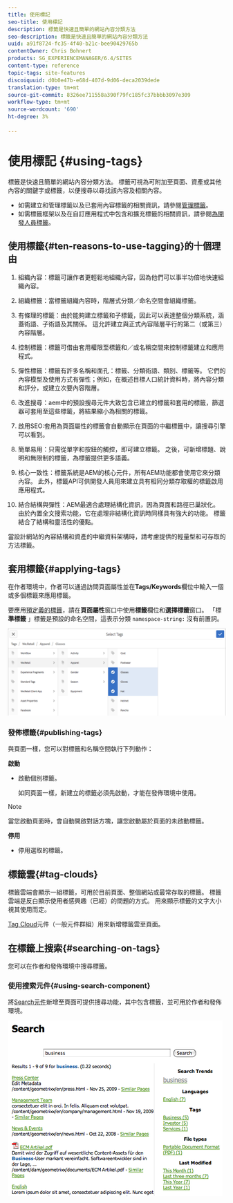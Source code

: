 ```yaml
---
title: 使用標記
seo-title: 使用標記
description: 標籤是快速且簡單的網站內容分類方法
seo-description: 標籤是快速且簡單的網站內容分類方法
uuid: a91f8724-fc35-4f40-b21c-bee90429765b
contentOwner: Chris Bohnert
products: SG_EXPERIENCEMANAGER/6.4/SITES
content-type: reference
topic-tags: site-features
discoiquuid: d0b0e47b-e68d-407d-9d06-deca2039dede
translation-type: tm+mt
source-git-commit: 8326ee711558a390f79fc185fc37bbbb3097e309
workflow-type: tm+mt
source-wordcount: '690'
ht-degree: 3%

---
```



# 使用標記 {#using-tags}

標籤是快速且簡單的網站內容分類方法。 標籤可視為可附加至頁面、資產或其他內容的關鍵字或標籤，以便搜尋以尋找該內容及相關內容。

* 如需建立和管理標籤以及已套用內容標籤的相關資訊，請參閱[管理標籤](/help/sites-administering/tags.md)。
* 如需標籤框架以及在自訂應用程式中包含和擴充標籤的相關資訊，請參閱[為開發人員標籤](/help/sites-developing/tags.md)。

## 使用標籤{#ten-reasons-to-use-tagging}的十個理由

1. 組織內容：標籤可讓作者更輕鬆地組織內容，因為他們可以事半功倍地快速組織內容。

1. 組織標籤：當標籤組織內容時，階層式分類／命名空間會組織標籤。

1. 有條理的標籤：由於能夠建立標籤和子標籤，因此可以表達整個分類系統，涵蓋術語、子術語及其關係。 這允許建立與正式內容階層平行的第二（或第三）內容階層。

1. 控制標籤：標籤可借由套用權限至標籤和／或名稱空間來控制標籤建立和應用程式。

1. 彈性標籤：標籤有許多名稱和面孔：標籤、分類術語、類別、標籤等。 它們的內容模型及使用方式有彈性；例如，在概述目標人口統計資料時，將內容分類和評分，或建立次要內容階層。

1. 改進搜尋：aem中的預設搜尋元件大致包含已建立的標籤和套用的標籤，篩選器可套用至這些標籤，將結果縮小為相關的標籤。

1. 啟用SEO:套用為頁面屬性的標籤會自動顯示在頁面的中繼標籤中，讓搜尋引擎可以看到。

1. 簡單易用：只需從單字和按鈕的觸控，即可建立標籤。 之後，可新增標題、說明和無限制的標籤，為標籤提供更多語義。

1. 核心一致性：標籤系統是AEM的核心元件，所有AEM功能都會使用它來分類內容。 此外，標籤API可供開發人員用來建立具有相同分類存取權的標籤啟用應用程式。

1. 結合結構與彈性：AEM最適合處理結構化資訊，因為頁面和路徑已巢狀化。 由於內置全文搜索功能，它在處理非結構化資訊時同樣具有強大的功能。 標籤結合了結構和靈活性的優點。

當設計網站的內容結構和資產的中繼資料架構時，請考慮提供的輕量型和可存取的方法標籤。

## 套用標籤{#applying-tags}

在作者環境中，作者可以通過訪問頁面屬性並在&#x200B;**Tags/Keywords**&#x200B;欄位中輸入一個或多個標籤來應用標籤。

要應用[預定義的標籤](/help/sites-administering/tags.md)，請在&#x200B;**頁面屬性**&#x200B;窗口中使用&#x200B;**標籤**&#x200B;欄位和&#x200B;**選擇標籤**&#x200B;窗口。 「標 **準標籤** 」標籤是預設的命名空間，這表示分類 `namespace-string:` 沒有前置詞。

![chlimage_1-92](assets/chlimage_1-92.png)

### 發佈標籤{#publishing-tags}

與頁面一樣，您可以對標籤和名稱空間執行下列動作：

**啟動**

* 啟動個別標籤。

   如同頁面一樣，新建立的標籤必須先啟動，才能在發佈環境中使用。

>[!NOTE]
>
>當您啟動頁面時，會自動開啟對話方塊，讓您啟動屬於頁面的未啟動標籤。

**停用**

* 停用選取的標籤。

## 標籤雲{#tag-clouds}

標籤雲端會顯示一組標籤，可用於目前頁面、整個網站或最常存取的標籤。 標籤雲端是反白顯示使用者感興趣（已經）的問題的方式。 用來顯示標籤的文字大小視其使用而定。

[Tag Cloud](/help/sites-authoring/default-components-foundation.md#tag-cloud)元件（一般元件群組）用來新增標籤雲至頁面。

## 在標籤上搜索{#searching-on-tags}

您可以在作者和發佈環境中搜尋標籤。

### 使用搜索元件{#using-search-component}

將[Search元件](/help/sites-authoring/default-components-foundation.md#search)新增至頁面可提供搜尋功能，其中包含標籤，並可用於作者和發佈環境。

![chlimage_1-93](assets/chlimage_1-93.png)

